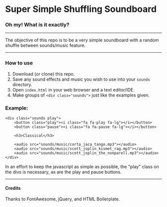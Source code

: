 # Super Simple Shuffling Soundboard

### Oh my! What is it exactly?

---

The objective of this repo is to be a very simple soundboard with a random shuffle between sounds/music feature.

---

### How to use

1. Download (or clone) this repo.
2. Save any sound effects and music you wish to use into your `sounds` directory.
3. Open `index.html` in your web browser and a text editor/IDE.
4. Make groups of `<div class="sounds">` just like the examples given.

### Example:

```
<div class="sounds play">
    <button class="play"><i class="fa fa-play fa-lg"></i></button>
    <button class="pause"><i class="fa fa-pause fa-lg"></i></button>

    <h3>Classical</h3>

    <audio src="sounds/music/corta_jaca_tango.mp3"></audio>
    <audio src="sounds/music/scott_joplin_kismet_rag.mp3"></audio>
    <audio src="sounds/music/scott_joplin_the_nonparell.mp3"></audio>
</div>
```

In an effort to keep the javascript as simple as possible, the "play" class on the divs is necessary, as are the play and pause buttons.

---

#### Credits

Thanks to FontAwesome, jQuery, and HTML Boilerplate.
